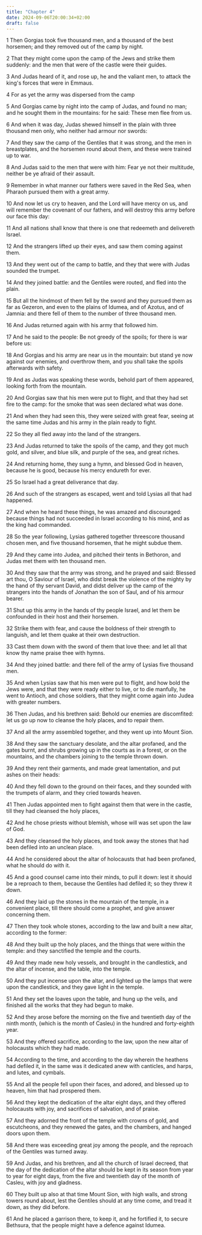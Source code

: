 ```yaml
---
title: "Chapter 4"
date: 2024-09-06T20:00:34+02:00
draft: false
---
```



1 Then Gorgias took five thousand men, and a thousand of the best horsemen; and they removed out of the camp by night.

2 That they might come upon the camp of the Jews and strike them suddenly: and the men that were of the castle were their guides.

3 And Judas heard of it, and rose up, he and the valiant men, to attack the king's forces that were in Emmaus.

4 For as yet the army was dispersed from the camp

5 And Gorgias came by night into the camp of Judas, and found no man; and he sought them in the mountains: for he said: These men flee from us.

6 And when it was day, Judas shewed himself in the plain with three thousand men only, who neither had armour nor swords:

7 And they saw the camp of the Gentiles that it was strong, and the men in breastplates, and the horsemen round about them, and these were trained up to war.

8 And Judas said to the men that were with him: Fear ye not their multitude, neither be ye afraid of their assault.

9 Remember in what manner our fathers were saved in the Red Sea, when Pharaoh pursued them with a great army.

10 And now let us cry to heaven, and the Lord will have mercy on us, and will remember the covenant of our fathers, and will destroy this army before our face this day:

11 And all nations shall know that there is one that redeemeth and delivereth Israel.

12 And the strangers lifted up their eyes, and saw them coming against them.

13 And they went out of the camp to battle, and they that were with Judas sounded the trumpet.

14 And they joined battle: and the Gentiles were routed, and fled into the plain.

15 But all the hindmost of them fell by the sword and they pursued them as far as Gezeron, and even to the plains of Idumea, and of Azotus, and of Jamnia: and there fell of them to the number of three thousand men.

16 And Judas returned again with his army that followed him.

17 And he said to the people: Be not greedy of the spoils; for there is war before us:

18 And Gorgias and his army are near us in the mountain: but stand ye now against our enemies, and overthrow them, and you shall take the spoils afterwards with safety.

19 And as Judas was speaking these words, behold part of them appeared, looking forth from the mountain.

20 And Gorgias saw that his men were put to flight, and that they had set fire to the camp: for the smoke that was seen declared what was done.

21 And when they had seen this, they were seized with great fear, seeing at the same time Judas and his army in the plain ready to fight.

22 So they all fled away into the land of the strangers.

23 And Judas returned to take the spoils of the camp, and they got much gold, and silver, and blue silk, and purple of the sea, and great riches.

24 And returning home, they sung a hymn, and blessed God in heaven, because he is good, because his mercy endureth for ever.

25 So Israel had a great deliverance that day.

26 And such of the strangers as escaped, went and told Lysias all that had happened.

27 And when he heard these things, he was amazed and discouraged: because things had not succeeded in Israel according to his mind, and as the king had commanded.

28 So the year following, Lysias gathered together threescore thousand chosen men, and five thousand horsemen, that he might subdue them.

29 And they came into Judea, and pitched their tents in Bethoron, and Judas met them with ten thousand men.

30 And they saw that the army was strong, and he prayed and said: Blessed art thou, O Saviour of Israel, who didst break the violence of the mighty by the hand of thy servant David, and didst deliver up the camp of the strangers into the hands of Jonathan the son of Saul, and of his armour bearer.

31 Shut up this army in the hands of thy people Israel, and let them be confounded in their host and their horsemen.

32 Strike them with fear, and cause the boldness of their strength to languish, and let them quake at their own destruction.

33 Cast them down with the sword of them that love thee: and let all that know thy name praise thee with hymns.

34 And they joined battle: and there fell of the army of Lysias five thousand men.

35 And when Lysias saw that his men were put to flight, and how bold the Jews were, and that they were ready either to live, or to die manfully, he went to Antioch, and chose soldiers, that they might come again into Judea with greater numbers.

36 Then Judas, and his brethren said: Behold our enemies are discomfited: let us go up now to cleanse the holy places, and to repair them.

37 And all the army assembled together, and they went up into Mount Sion.

38 And they saw the sanctuary desolate, and the altar profaned, and the gates burnt, and shrubs growing up in the courts as in a forest, or on the mountains, and the chambers joining to the temple thrown down.

39 And they rent their garments, and made great lamentation, and put ashes on their heads:

40 And they fell down to the ground on their faces, and they sounded with the trumpets of alarm, and they cried towards heaven.

41 Then Judas appointed men to fight against them that were in the castle, till they had cleansed the holy places,

42 And he chose priests without blemish, whose will was set upon the law of God.

43 And they cleansed the holy places, and took away the stones that had been defiled into an unclean place.

44 And he considered about the altar of holocausts that had been profaned, what he should do with it.

45 And a good counsel came into their minds, to pull it down: lest it should be a reproach to them, because the Gentiles had defiled it; so they threw it down.

46 And they laid up the stones in the mountain of the temple, in a convenient place, till there should come a prophet, and give answer concerning them.

47 Then they took whole stones, according to the law and built a new altar, according to the former:

48 And they built up the holy places, and the things that were within the temple: and they sanctified the temple and the courts.

49 And they made new holy vessels, and brought in the candlestick, and the altar of incense, and the table, into the temple.

50 And they put incense upon the altar, and lighted up the lamps that were upon the candlestick, and they gave light in the temple.

51 And they set the loaves upon the table, and hung up the veils, and finished all the works that they had begun to make.

52 And they arose before the morning on the five and twentieth day of the ninth month, (which is the month of Casleu) in the hundred and forty-eighth year.

53 And they offered sacrifice, according to the law, upon the new altar of holocausts which they had made.

54 According to the time, and according to the day wherein the heathens had defiled it, in the same was it dedicated anew with canticles, and harps, and lutes, and cymbals.

55 And all the people fell upon their faces, and adored, and blessed up to heaven, him that had prospered them.

56 And they kept the dedication of the altar eight days, and they offered holocausts with joy, and sacrifices of salvation, and of praise.

57 And they adorned the front of the temple with crowns of gold, and escutcheons, and they renewed the gates, and the chambers, and hanged doors upon them.

58 And there was exceeding great joy among the people, and the reproach of the Gentiles was turned away.

59 And Judas, and his brethren, and all the church of Israel decreed, that the day of the dedication of the altar should be kept in its season from year to year for eight days, from the five and twentieth day of the month of Casleu, with joy and gladness.

60 They built up also at that time Mount Sion, with high walls, and strong towers round about, lest the Gentiles should at any time come, and tread it down, as they did before.

61 And he placed a garrison there, to keep it, and he fortified it, to secure Bethsura, that the people might have a defence against Idumea.

